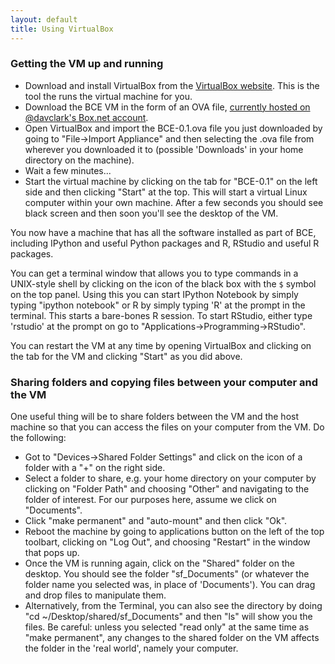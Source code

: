 ```yaml
---
layout: default
title: Using VirtualBox
---
```

### Getting the VM up and running

  * Download and install VirtualBox from the [VirtualBox
    website](https://www.virtualbox.org/wiki/Downloads). This is the tool the
    runs the virtual machine for you.
  * Download the BCE VM in the form of an OVA file, [currently hosted on
    @davclark's Box.net
    account](https://berkeley.box.com/s/ts2bodkf6o9rmzrasjki).
  * Open VirtualBox and import the BCE-0.1.ova file you just
    downloaded by going to "File->Import Appliance" and then selecting the .ova
    file from wherever you downloaded it to (possible 'Downloads' in your home
    directory on the machine).
  * Wait a few minutes...
  * Start the virtual machine by clicking on the tab for
    "BCE-0.1" on the left side and then clicking "Start" at the
    top. This will start a virtual Linux computer within your own machine. After
    a few seconds you should see black screen and then soon you'll see the
    desktop of the VM.

You now have a machine that has all the software installed as part of BCE,
including IPython and useful Python packages and R, RStudio and useful R
packages.

You can get a terminal window that allows you to type commands in a UNIX-style
shell by clicking on the icon of the black box with the `$` symbol on the top
panel. Using this you can start IPython Notebook by simply typing "ipython
notebook" or  R by simply typing 'R' at the prompt in the terminal. This starts
a bare-bones R session. To start RStudio, either type 'rstudio' at the prompt on
go to "Applications->Programming->RStudio".

You can restart the VM at any time by opening VirtualBox and clicking on the tab
for the VM and clicking "Start" as you did above.

### Sharing folders and copying files between your computer and the VM

One useful thing will be to share folders between the VM and the host machine so
that you can access the files on your computer from the VM. Do the following:

  * Got to "Devices->Shared Folder Settings" and click on the icon of a folder
    with a "+" on the right side.
  * Select a folder to share, e.g. your home directory on your computer by
    clicking on "Folder Path" and choosing "Other" and navigating to the folder
    of interest. For our purposes here, assume we click on "Documents".
  * Click "make permanent" and "auto-mount" and then click "Ok".
  * Reboot the machine by going to applications button on the left of the top
    toolbart, clicking on "Log Out", and choosing "Restart" in the window that
    pops up.
  * Once the VM is running again, click on the "Shared" folder on the desktop.
    You should see the folder "sf_Documents" (or whatever the folder name you
    selected was, in place of 'Documents'). You can drag and drop files to
    manipulate them.
  * Alternatively, from the Terminal, you can also see the directory by doing
    "cd ~/Desktop/shared/sf_Documents" and then "ls" will show you the files.
    Be careful: unless you selected "read only" at the same time as "make
    permanent", any changes to the shared folder on the VM affects the folder in
    the 'real world', namely your computer.

